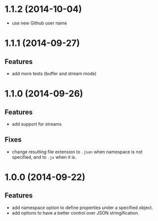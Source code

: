 # 1.1.2 (2014-10-04)

- use new Github user name


# 1.1.1 (2014-09-27)

## Features

- add more tests (buffer and stream mode)


# 1.1.0 (2014-09-26)

## Features

- add support for streams

## Fixes

- change resulting file extension to ```.json``` when namespace is not specified, and to ```.js```
when it is.


# 1.0.0 (2014-09-22)

## Features

- add namespace option to define properties under a specified object.
- add options to have a better control over JSON stringification.
